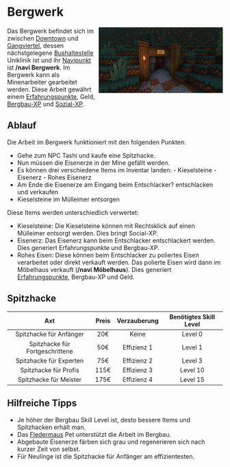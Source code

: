# Bergwerk


<img align="right" width="290" eight="290" src="../../../assets/image/nebenjobs/bergwerk.png">



Das Bergwerk befindet sich im zwischen [Downtown](../../pages/gebiete/downtown.md) und [Gangviertel](../../pages/gebiete/ganggebiet.md), dessen nächstgelegene [Bushaltestelle](../../pages/öpnv/bus.md) Uniklinik ist und ihr [Navipunkt](../../pages/allgemein/navigation.md) ist **/navi Bergwerk**.
Im Bergwerk kann als Minenarbeiter gearbeitet werden. Diese Arbeit gewährt einem [Erfahrungspunkte](../../pages/allgemein/level.md), Geld, [Bergbau-XP](../../pages/skills/bergbau.md) und [Sozial-XP](../../pages/skills/social.md). 

## Ablauf

Die Arbeit im Bergwerk funktioniert mit den folgenden Punkten.

- Gehe zum NPC Tashi und kaufe eine Spitzhacke. 
- Nun müssen die Eisenerze in der Mine gefällt werden.
- Es können drei verschiedene Items im Inventar landen: 
      - Kieselsteine 
      - Eisenerz
      - Rohes Eisenerz
- Am Ende die Eisenerze am Eingang beim Entschlacker? entschlacken und verkaufen
- Kieselsteine im Mülleimer entsorgen


Diese Items werden unterschiedlich verwertet: 

* Kieselsteine: Die Kieselsteine können mit Rechtsklick auf einen Mülleimer entsorgt werden. Dies bringt Social-XP.
* Eisenerz: Das Eisenerz kann beim Entschlacker entschlackert werden. Dies generiert Erfahrungspunkte und Bergbau-XP.
* Rohes Eisen: Diese können beim Entschlacker zu poliertes Eisen verarbeitet oder direkt verkauft werden. Das polierte Eisen wird dann im Möbelhaus verkauft (**/navi Möbelhaus**). Dies generiert [Erfahrungspunkte](../../pages/allgemein/level.md), Bergbau-XP und Geld.

## Spitzhacke

| Axt | Preis | Verzauberung | Benötígtes Skill Level |
| :-: | :-: | :-: | :-: |
| Spitzhacke für Anfänger | 20€ | Keine | Level 0 |
| Spitzhacke für Fortgeschrittene | 50€ | Effizienz 1 | Level 1 |
| Spitzhacke für Experten | 75€ | Effizienz 2 | Level 3 |
| Spitzhacke für Profis | 115€ | Effizienz 3 | Level 10 |
| Spitzhacke für Meister | 175€ | Effizienz 4 | Level 15 |


## Hilfreiche Tipps

* Je höher der Bergbau Skill Level ist, desto bessere Items und Spitzhacken erhält man.
* Das [Fledermaus](../../pages/pets/fledermaus.md) Pet unterstützt die Arbeit im Bergbau.
* Abgebaute Eisenerze färben sich grau und regenerieren sich nach kurzer Zeit von selbst.
* Für Neulinge ist die Spitzhacke für Anfänger am effizientesten.
